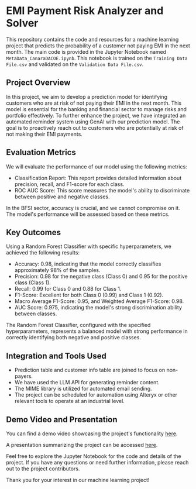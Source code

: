 # EMI Payment Risk Analyzer and Solver

This repository contains the code and resources for a machine learning project that predicts the probability of a customer not paying EMI in the next month. The main code is provided in the Jupyter Notebook named `MetaData_CanaraDACOE.ipynb`. This notebook is trained on the `Training Data File.csv` and validated on the `Validation Data File.csv`.

## Project Overview

In this project, we aim to develop a prediction model for identifying customers who are at risk of not paying their EMI in the next month. This model is essential for the banking and financial sector to manage risks and portfolio effectively. To further enhance the project, we have integrated an automated reminder system using GenAI with our prediction model. The goal is to proactively reach out to customers who are potentially at risk of not making their EMI payments.

## Evaluation Metrics

We will evaluate the performance of our model using the following metrics:

- Classification Report: This report provides detailed information about precision, recall, and F1-score for each class.
- ROC AUC Score: This score measures the model's ability to discriminate between positive and negative classes.

In the BFSI sector, accuracy is crucial, and we cannot compromise on it. The model's performance will be assessed based on these metrics.

## Key Outcomes

Using a Random Forest Classifier with specific hyperparameters, we achieved the following results:

- Accuracy: 0.98, indicating that the model correctly classifies approximately 98% of the samples.
- Precision: 0.98 for the negative class (Class 0) and 0.95 for the positive class (Class 1).
- Recall: 0.99 for Class 0 and 0.88 for Class 1.
- F1-Score: Excellent for both Class 0 (0.99) and Class 1 (0.92).
- Macro Average F1-Score: 0.95, and Weighted Average F1-Score: 0.98.
- AUC Score: 0.975, indicating the model's strong discrimination ability between classes.

The Random Forest Classifier, configured with the specified hyperparameters, represents a balanced model with strong performance in correctly identifying both negative and positive classes.

## Integration and Tools Used

- Prediction table and customer info table are joined to focus on non-payers.
- We have used the LLM API for generating reminder content.
- The MIME library is utilized for automated email sending.
- The project can be scheduled for automation using Alteryx or other relevant tools to operate at an industrial level.

## Demo Video and Presentation

You can find a demo video showcasing the project's functionality [here]([#insert_demo_video_link](https://drive.google.com/file/d/1kur5EPmB5tilb4H6BdsZ2sZTK-8Roy03/view?usp=sharing)).

A presentation summarizing the project can be accessed [here]([#insert_presentation_link](https://docs.google.com/presentation/d/1e52ZE5xzNgqiKXe1dARr4F6Jx_Q4kUhX/edit?usp=sharing&ouid=118043978360514977350&rtpof=true&sd=true)).

Feel free to explore the Jupyter Notebook for the code and details of the project. If you have any questions or need further information, please reach out to the project contributors.

Thank you for your interest in our machine learning project!
